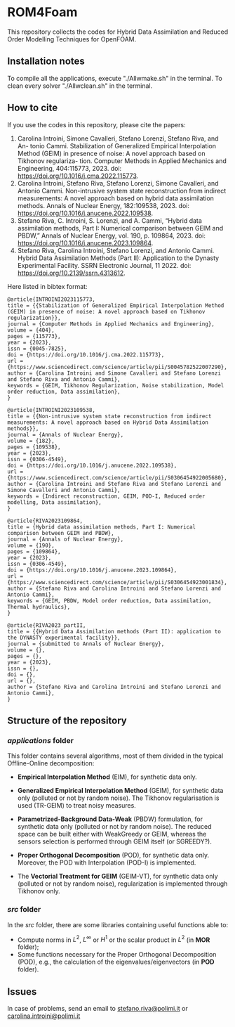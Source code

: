 # ROM4Foam

This repository collects the codes for Hybrid Data Assimilation and Reduced Order Modelling Techniques for OpenFOAM.

## Installation notes

To compile all the applications, execute "./Allwmake.sh" in the terminal.
To clean every solver "./Allwclean.sh" in the terminal.

## How to cite
If you use the codes in this repository, please cite the papers:

1. Carolina Introini, Simone Cavalleri, Stefano Lorenzi, Stefano Riva, and An- tonio Cammi. Stabilization of Generalized Empirical Interpolation Method (GEIM) in presence of noise: A novel approach based on Tikhonov regulariza-
tion. Computer Methods in Applied Mechanics and Engineering, 404:115773, 2023. doi: https://doi.org/10.1016/j.cma.2022.115773.
2. Carolina Introini, Stefano Riva, Stefano Lorenzi, Simone Cavalleri, and Antonio Cammi. Non-intrusive system state reconstruction from indirect measurements: A novel approach based on hybrid data assimilation methods. Annals of Nuclear Energy, 182:109538, 2023. doi: https://doi.org/10.1016/j.anucene.2022.109538.
3. Stefano Riva, C. Introini, S. Lorenzi, and A. Cammi, “Hybrid data assimilation methods, Part I: Numerical comparison between GEIM and PBDW,” Annals of Nuclear Energy, vol. 190, p. 109864, 2023. doi: https://doi.org/10.1016/j.anucene.2023.109864.
4. Stefano Riva, Carolina Introini, Stefano Lorenzi, and Antonio Cammi. Hybrid Data Assimilation Methods (Part II): Application to the Dynasty Experimental Facility. SSRN Electronic Journal, 11 2022. doi: https://doi.org/10.2139/ssrn.4313612.

Here listed in bibtex format:

```{=latex}
@article{INTROINI2023115773,
title = {{Stabilization of Generalized Empirical Interpolation Method (GEIM) in presence of noise: A novel approach based on Tikhonov regularization}},
journal = {Computer Methods in Applied Mechanics and Engineering},
volume = {404},
pages = {115773},
year = {2023},
issn = {0045-7825},
doi = {https://doi.org/10.1016/j.cma.2022.115773},
url = {https://www.sciencedirect.com/science/article/pii/S0045782522007290},
author = {Carolina Introini and Simone Cavalleri and Stefano Lorenzi and Stefano Riva and Antonio Cammi},
keywords = {GEIM, Tikhonov Regularization, Noise stabilization, Model order reduction, Data assimilation},
}

@article{INTROINI2023109538,
title = {{Non-intrusive system state reconstruction from indirect measurements: A novel approach based on Hybrid Data Assimilation methods}},
journal = {Annals of Nuclear Energy},
volume = {182},
pages = {109538},
year = {2023},
issn = {0306-4549},
doi = {https://doi.org/10.1016/j.anucene.2022.109538},
url = {https://www.sciencedirect.com/science/article/pii/S0306454922005680},
author = {Carolina Introini and Stefano Riva and Stefano Lorenzi and Simone Cavalleri and Antonio Cammi},
keywords = {Indirect reconstruction, GEIM, POD-I, Reduced order modelling, Data assimilation},
}

@article{RIVA2023109864,
title = {Hybrid data assimilation methods, Part I: Numerical comparison between GEIM and PBDW},
journal = {Annals of Nuclear Energy},
volume = {190},
pages = {109864},
year = {2023},
issn = {0306-4549},
doi = {https://doi.org/10.1016/j.anucene.2023.109864},
url = {https://www.sciencedirect.com/science/article/pii/S0306454923001834},
author = {Stefano Riva and Carolina Introini and Stefano Lorenzi and Antonio Cammi},
keywords = {GEIM, PBDW, Model order reduction, Data assimilation, Thermal hydraulics},
}

@article{RIVA2023_partII,
title = {{Hybrid Data Assimilation methods (Part II): application to the DYNASTY experimental facility}},
journal = {submitted to Annals of Nuclear Energy},
volume = {},
pages = {},
year = {2023},
issn = {},
doi = {},
url = {},
author = {Stefano Riva and Carolina Introini and Stefano Lorenzi and Antonio Cammi},
}

```

## Structure of the repository

### *applications* folder
This folder contains several algorithms, most of them divided in the typical Offline-Online decomposition:
- **Empirical Interpolation Method** (EIM), for synthetic data only.
- **Generalized Empirical Interpolation Method** (GEIM), for synthetic data only (polluted or not by random noise). The Tikhonov regularisation is used (TR-GEIM) to treat noisy measures.

- **Parametrized-Background Data-Weak** (PBDW) formulation, for synthetic data only (polluted or not by random noise). The reduced space can be built either with WeakGreedy or GEIM, whereas the sensors selection is performed through GEIM itself (or SGREEDY?).
- **Proper Orthogonal Decomposition** (POD), for synthetic data only. Moreover, the POD with Interpolation (POD-I) is implemented.
- The **Vectorial Treatment for GEIM** (GEIM-VT), for synthetic data only (polluted or not by random noise), regularization is implemented through Tikhonov only.

### *src* folder
In the *src* folder, there are some libraries containing useful functions able to:
- Compute norms in $L^2$, $L^\infty$ or $H^1$ or the scalar product in $L^2$ (in **MOR** folder);
- Some functions necessary for the Proper Orthogonal Decomposition (POD), e.g., the calculation of the eigenvalues/eigenvectors (in **POD** folder).

## Issues
In case of problems, send an email to stefano.riva@polimi.it or carolina.introini@polimi.it
